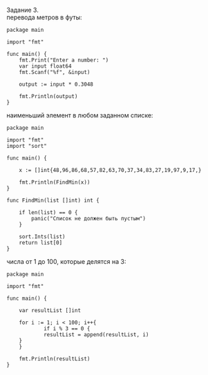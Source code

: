 Задание 3. \
перевода метров в футы:
````
package main

import "fmt"

func main() {
    fmt.Print("Enter a number: ")
    var input float64
    fmt.Scanf("%f", &input)

    output := input * 0.3048

    fmt.Println(output)    
}
````
наименьший элемент в любом заданном списке:
````
package main

import "fmt"
import "sort"

func main() {

	x := []int{48,96,86,68,57,82,63,70,37,34,83,27,19,97,9,17,}
	
	fmt.Println(FindMin(x))    
}

func FindMin(list []int) int {
	
	if len(list) == 0 {
		panic("Список не должен быть пустым")
	}
	
	sort.Ints(list)
	return list[0]
}
````
числа от 1 до 100, которые делятся на 3:
````
package main

import "fmt"

func main() {
	
	var resultList []int

	for i := 1; i < 100; i++{
        	if i % 3 == 0 {
			resultList = append(resultList, i)
	}
    }
		
	fmt.Println(resultList)    
}
````

